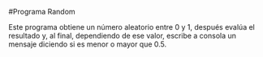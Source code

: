 #Programa Random

Este programa obtiene un número aleatorio entre 0 y 1, después evalúa el resultado y,
al final, dependiendo de ese valor, escribe a consola un mensaje diciendo si es menor o mayor
que 0.5. 
